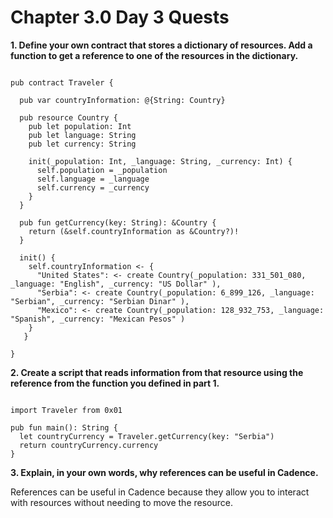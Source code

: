 # Chapter 3.0 Day 3 Quests

**1. Define your own contract that stores a dictionary of resources. Add a function to get a reference to one of the resources in the dictionary.**

```cadence

pub contract Traveler {

  pub var countryInformation: @{String: Country}
  
  pub resource Country {
    pub let population: Int
    pub let language: String
    pub let currency: String
    
    init(_population: Int, _language: String, _currency: Int) {
      self.population = _population
      self.language = _language
      self.currency = _currency
    }
  }
  
  pub fun getCurrency(key: String): &Country {
    return (&self.countryInformation as &Country?)!
  }
  
  init() {
    self.countryInformation <- {
      "United States": <- create Country(_population: 331_501_080, _language: "English", _currency: "US Dollar" ),
      "Serbia": <- create Country(_population: 6_899_126, _language: "Serbian", _currency: "Serbian Dinar" ),
      "Mexico": <- create Country(_population: 128_932_753, _language: "Spanish", _currency: "Mexican Pesos" )
    }
   }

}

```

**2. Create a script that reads information from that resource using the reference from the function you defined in part 1.**

```cadence

import Traveler from 0x01

pub fun main(): String {
  let countryCurrency = Traveler.getCurrency(key: "Serbia")
  return countryCurrency.currency
}

```

**3. Explain, in your own words, why references can be useful in Cadence.** 

References can be useful in Cadence because they allow you to interact with resources without needing to move the resource. 
